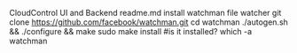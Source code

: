 CloudControl UI and Backend
readme.md
install watchman file watcher
    git clone https://github.com/facebook/watchman.git
    cd watchman
    ./autogen.sh && ./configure && make
    sudo make install
#is it installed?
    which -a watchman
